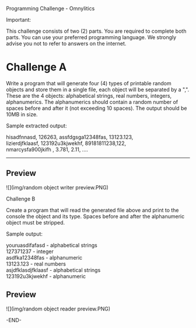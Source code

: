 
Programming Challenge - Omnylitics

Important:

This challenge consists of two (2) parts. You are required to complete both parts. You can use your preferred programming language. We strongly advise you not to refer to answers on the internet.

# Challenge A

  

Write a program that will generate four (4) types of printable random objects and store them in a single file, each object will be separated by a ",". These are the 4 objects: alphabetical strings, real numbers, integers, alphanumerics. The alphanumerics should contain a random number of spaces before and after it (not exceeding 10 spaces). The output should be 10MB in size.  
  
Sample extracted output:  
  
hisadfnnasd, 126263, assfdgsga12348fas, 13123.123,  
lizierdjfklaasf, 123192u3kjwekhf, 89181811238,122,  
nmarcysfa900jkifh , 3.781, 2.11, ....  
  

----------
## Preview
![](img/random object writer preview.PNG)


  
Challenge B

  

Create a program that will read the generated file above and print to the console the object and its type. Spaces before and after the alphanumeric object must be stripped.  
  
Sample output:  
  
youruasdifafasd - alphabetical strings  
127371237 - integer  
asdfka12348fas - alphanumeric  
13123.123 - real numbers  
asjdfklasdjfklaasf - alphabetical strings  
123192u3kjwekhf - alphanumeric

  
## Preview
![](img/random object reader preview.PNG)

-END-
